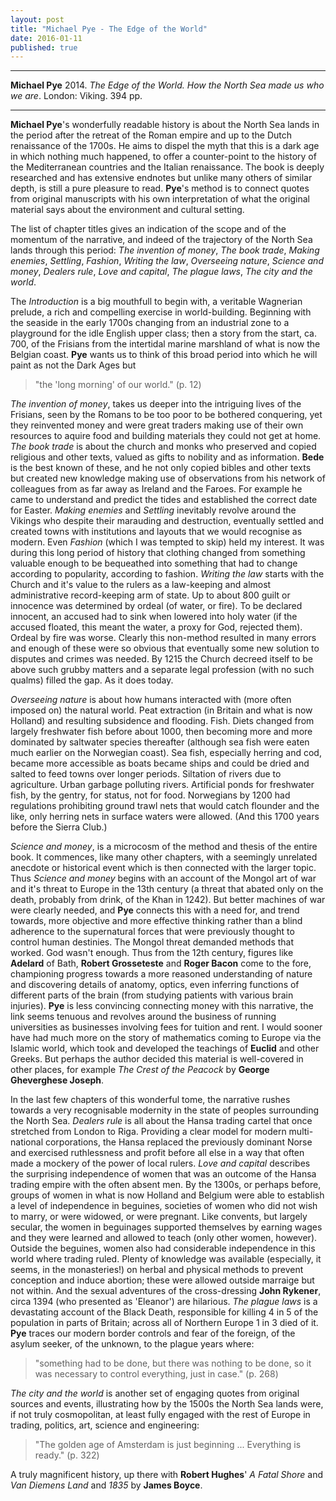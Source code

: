 ```yaml
---
layout: post
title: "Michael Pye - The Edge of the World"
date: 2016-01-11
published: true
---
```



***
<b>Michael Pye</b> 2014. _The Edge of the World. How the North Sea made us who we are_. London: Viking. 394 pp.

***


**Michael Pye**'s wonderfully readable history is about the North Sea lands in the period after the retreat of the Roman empire and up to the Dutch renaissance of the 1700s. He aims to dispel the myth that this is a dark age in which nothing much happened, to offer a counter-point to the history of the Mediterranean countries and the Italian renaissance.  The book is deeply researched and has extensive endnotes but unlike many others of similar depth, is still a pure pleasure to read. **Pye**'s method is to connect quotes from original manuscripts with his own interpretation of what the original material says about the environment and cultural setting. 

The list of chapter titles gives an indication of the scope and of the momentum of the narrative, and indeed of the trajectory of the North Sea lands through this period: _The invention of money_, _The book trade_, _Making enemies_, _Settling_, _Fashion_, _Writing the law_, _Overseeing nature_, _Science and money_, _Dealers rule_, _Love and capital_, _The plague laws_, _The city and the world_.

The _Introduction_ is a big mouthfull to begin with, a veritable Wagnerian prelude,  a rich and compelling exercise in world-building.  Beginning with the seaside in the early 1700s changing from an industrial zone to a playground for the idle English upper class; then a story from the start, ca. 700, of the Frisians from the intertidal marine marshland of what is now the Belgian coast.  **Pye** wants us to think of this broad period into which he will paint as not the Dark Ages but

>"the 'long morning' of our world." (p. 12)  

_The invention of money_,  takes us deeper into the intriguing lives of the Frisians, seen by the Romans to be too poor to be bothered conquering, yet they reinvented money and were great traders making use of their own resources to aquire food and building materials they could not get at home.  _The book trade_ is about the church and monks who preserved and copied religious and other texts, valued as gifts to nobility and as information.  **Bede** is the best known of these, and he not only copied bibles and other texts but created new knowledge making use of observations from his network of colleagues from as far away as Ireland and the Faroes. For example he came to understand and predict the tides and established the correct date for Easter.  _Making enemies_ and _Settling_ inevitably revolve around the Vikings who despite their marauding and destruction, eventually settled and created towns with institutions and layouts that we would recognise as modern. Even _Fashion_ (which I was tempted to skip) held my interest.  It was during this long period of history that clothing changed from something valuable enough to be bequeathed into something that had to change according to popularity, according to fashion.  _Writing the law_ starts with the Church and it's value to the rulers as a law-keeping and almost administrative record-keeping arm of state. Up to about 800 guilt or innocence was determined by ordeal (of water, or fire).  To be declared innocent, an accused had to sink when lowered into holy water (if the accused floated, this meant the water, a proxy for God, rejected them).  Ordeal by fire was worse.  Clearly this non-method resulted in many errors and enough of these were so obvious that eventually some new solution to disputes and crimes was needed.  By 1215 the Church decreed itself to be above such grubby matters and a separate legal profession (with no such qualms) filled the gap.  As it does today.

_Overseeing nature_ is about how humans interacted with (more often imposed on) the natural world.  Peat extraction (in Britain and what is now Holland) and resulting subsidence and flooding.  Fish.  Diets changed from largely freshwater fish before about 1000, then becoming more and more dominated by saltwater species thereafter (although sea fish were eaten much earlier on the Norwegian coast).  Sea fish, especially herring and cod, became more accessible as boats became ships and could be dried and salted to feed towns over longer periods. Siltation of rivers due to agriculture. Urban garbage polluting rivers. Artificial ponds for freshwater fish, by the gentry, for status, not for food. Norwegians by 1200 had regulations prohibiting ground trawl nets that would catch flounder and the like, only herring nets in surface waters were allowed. (And this 1700 years before the Sierra Club.)

_Science and money_, is a microcosm of the method and thesis of the entire book.  It commences, like many other chapters, with a seemingly unrelated anecdote or historical event which is then  connected with the larger topic.  Thus _Science and money_ begins with an account of the Mongol art of war and it's threat to Europe in the 13th century (a threat that abated only on the death, probably from drink, of the Khan in 1242).  But better machines of war were clearly needed, and **Pye** connects this with a need for, and trend towards, more objective and more effective thinking rather than a blind adherence  to the supernatural forces that were  previously thought to control human destinies.  The Mongol threat demanded methods that worked.  God wasn't enough.  Thus from the 12th century, figures like **Adelard** of Bath, **Robert Grosseteste** and **Roger Bacon** come to the fore, championing progress towards a more reasoned understanding of nature and discovering details of anatomy, optics, even inferring functions of different parts of the brain (from studying patients with various brain injuries).  **Pye** is less convincing connecting money with this narrative, the link seems tenuous and revolves around the business of running universities as businesses involving fees for tuition and rent. I would sooner have had much more on the story of mathematics coming to Europe via the Islamic world, which took and developed the teachings of **Euclid** and other Greeks.  But perhaps the author decided this material is well-covered in other places, for example _The Crest of the Peacock_ by **George Gheverghese Joseph**.

In the last few chapters of this wonderful tome, the narrative rushes towards a very recognisable modernity in the state of peoples surrounding the North Sea. _Dealers rule_ is all about the Hansa trading cartel that once stretched from London to Riga.  Providing a clear model for modern multi-national corporations, the Hansa replaced the previously dominant Norse and exercised ruthlessness and profit before all else in a way that often made a mockery of the power of local rulers.  _Love and capital_ describes the surprising independence of women that was an outcome of the Hansa trading empire with the often absent men.  By the 1300s, or perhaps before, groups of women in what is now Holland and Belgium were able to establish a level of independence in beguines, societies of women who did not wish to marry, or were widowed, or were pregnant.  Like convents, but largely secular, the women in beguinages supported themselves by earning wages and they were learned and allowed to teach (only other women, however).  Outside the beguines, women also had considerable independence in this world where trading ruled.  Plenty of knowledge was available (especially, it seems, in the monasteries!) on herbal and physical methods to prevent conception and induce abortion; these were allowed outside marraige but not within.  And the sexual adventures of the cross-dressing **John Rykener**, circa 1394 (who presented as 'Eleanor') are hilarious. _The plague laws_ is a devastating account of the Black Death, responsible for killing 4 in 5 of the population in parts of Britain; across all of Northern Europe 1 in 3 died of it.  **Pye** traces our modern border controls and fear of the foreign, of the asylum seeker, of the unknown, to the plague years where:

>"something had to be done, but there was nothing to be done, so it was necessary to control everything, just in case." (p. 268)

_The city and the world_ is another set of engaging quotes  from original sources and events, illustrating how by the 1500s the North Sea lands were, if not truly cosmopolitan, at least fully engaged with the rest of Europe in trading, politics, art, science and engineering:  

>"The golden age of Amsterdam is just beginning ...   Everything is ready." (p. 322)

A truly magnificent history, up there with **Robert Hughes**' _A Fatal Shore_ and _Van Diemens Land_ and _1835_ by **James Boyce**.
